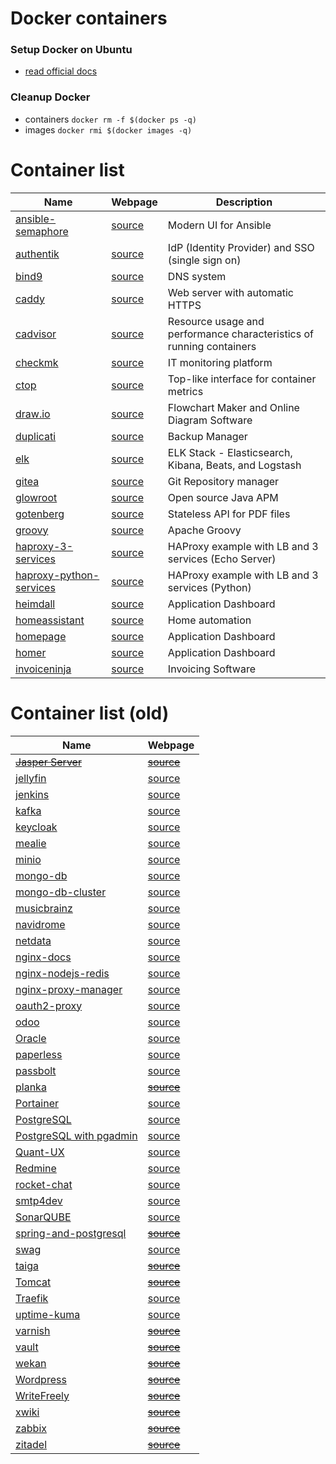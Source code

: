 # Docker containers

### Setup Docker on Ubuntu
- [read official docs](https://docs.docker.com/engine/install/ubuntu/) 

### Cleanup Docker
- containers `docker rm -f $(docker ps -q)`
- images `docker rmi $(docker images -q)`

# Container list

| Name  | Webpage | Description | 
| ------------- | ------------- | ------------- |
| [ansible-semaphore](ansiblesemaphore/docker-compose.yml)  | [source](https://www.ansible-semaphore.com/)  | Modern UI for Ansible |
| [authentik](authentik/docker-compose.yml)  | [source](https://wiki.opensourceisawesome.com/books/authentik/page/install-and-setup-authentik)  | IdP (Identity Provider) and SSO (single sign on) |
| [bind9](bind9/docker-compose.yml)  | [source](https://www.isc.org/bind/)  | DNS system |
| [caddy](caddy/README.md)  | [source](https://caddyserver.com/docs/quick-starts/reverse-proxy)  |  Web server with automatic HTTPS |
| [cadvisor](cadvisor/docker-compose.yaml)  | [source](https://github.com/google/cadvisor)  | Resource usage and performance characteristics of running containers |
| [checkmk](checkmk/README.md)  | [source](https://checkmk.com/) | IT monitoring platform |
| [ctop](ctop/README.md)  | [source](https://github.com/bcicen/ctop)  | Top-like interface for container metrics |
| [draw.io](draw-io/README.md)  | [source](https://hub.docker.com/r/jgraph/drawio)  | Flowchart Maker and Online Diagram Software |
| [duplicati](duplicati/docker-compose.yml)  | [source](https://shownotes.opensourceisawesome.com/duplicati/)  | Backup Manager |
| [elk](elk/README.md)  | [source](https://www.elastic.co/elastic-stack)  | ELK Stack - Elasticsearch, Kibana, Beats, and Logstash |
| [gitea](gitea/README.md)  | [source](https://docs.gitea.io/en-us/install-with-docker/)  | Git Repository manager |
| [glowroot](glowroot/README.md)  | [source](https://github.com/glowroot/glowroot/wiki)  | Open source Java APM |
| [gotenberg](gotenberg/README.md)  | [source](https://gotenberg.dev/docs/configuration)  | Stateless API for PDF files |
| [groovy](groovy/README.md)  | [source](https://hub.docker.com/_/groovy/)  | Apache Groovy |
| [haproxy-3-services](haproxy/3-services/docker-compose.yml)  | [source](https://www.haproxy.org/)  | HAProxy example with LB and 3 services (Echo Server) |
| [haproxy-python-services](haproxy/python-services/docker-compose.yml)  | [source](https://www.haproxy.org/)  | HAProxy example with LB and 3 services (Python) |
| [heimdall](heimdall/docker-compose.yaml)  | [source](https://github.com/linuxserver/Heimdall)  | Application Dashboard |
| [homeassistant](homeassistant/docker-compose.yaml)  | [source](https://www.home-assistant.io/)  | Home automation |
| [homepage](homepage/docker-compose.yml)  | [source](https://github.com/gethomepage/homepage)  | Application Dashboard |
| [homer](homer/docker-compose.yaml)  | [source](https://hub.docker.com/r/b4bz/homer)  | Application Dashboard |
| [invoiceninja](invoiceninja/README.md)  | [source](https://invoiceninja.com/)  | Invoicing Software |


# Container list (old)

| Name  | Webpage |
| ------------- | ------------- |
| ~~[Jasper Server](jasper-server/README.md)~~  | ~~[source](https://hub.docker.com/r/bitnami/jasperreports/)~~  |
| [jellyfin](jellyfin/README.md)  | [source](https://jellyfin.org/)  |
| [jenkins](jenkins/README.md)  | [source](https://www.jenkins.io/)  |
| [kafka](kafka/docker-compose-simple.yml)  | [source](https://kafka.apache.org/)  |
| [keycloak](keycloak/README.md)  | [source](https://www.keycloak.org/)  |
| [mealie](mealie/docker-compose.yml)  | [source](https://nightly.mealie.io/)  |
| [minio](minio/docker-compose.yml)  | [source](https://min.io/)  |
| [mongo-db](mongo/README.md)  | [source](https://www.mongodb.com/)  |
| [mongo-db-cluster](mongo-cluster/docker-compose.yml)  | [source](https://www.mongodb.com/)  |
| [musicbrainz](musicbrainz/docker-compose.yml)  | [source](https://musicbrainz.org/)  |
| [navidrome](navidrome/docker-compose.yml)  | [source](https://shownotes.opensourceisawesome.com/navidrome-music-streaming/)  |
| [netdata](netdata/README.md)  | [source](https://www.netdata.cloud/)  |
| [nginx-docs](nginx/README.md)  | [source](https://www.nginx.com/)  |
| [nginx-nodejs-redis](nginx-nodejs-redis/compose.yaml)  | [source](https://www.nginx.com/)  |
| [nginx-proxy-manager](nginx-proxy-manager/README.md)  | [source](https://www.nginx.com/)  |
| [oauth2-proxy](oauth2-proxy/docker-compose.yml)  | [source](https://github.com/oauth2-proxy/oauth2-proxy)  |
| [odoo](odoo/README.md)  | [source](https://hub.docker.com/_/odoo)  |
| [Oracle](oracle-versions/README.md)  | [source](https://github.com/diemobiliar/minimized-oraclexe-image)  |
| [paperless](paperless/docker-compose.yml)  | [source](https://docs.paperless-ngx.com/)  |
| [passbolt](passbolt/README.md)  | [source](https://www.passbolt.com/)  |
| [planka](planka/README.md)  | ~~[source](#)~~  |
| [Portainer](portainer/README.md)  | [source](https://docs.portainer.io/start/install/server/docker/linux)  |
| [PostgreSQL](postgresql/README.md)  | [source](https://hub.docker.com/_/postgres)  |
| [PostgreSQL with pgadmin](postgresql-pgadmin/README.md)  | [source](https://www.pgadmin.org/docs/pgadmin4/latest/container_deployment.html)  |
| [Quant-UX](quant-ux/README.md)  | [source](https://github.com/bmcgonag/quant-ux-docker/)  |
| [Redmine](redmine/README.md)  | [source](https://hub.docker.com/_/redmine)  |
| [rocket-chat](rocket-chat/README.md)  | [source](https://docs.rocket.chat/quick-start/deploying-rocket.chat/rapid-deployment-methods/docker-and-docker-compose)  |
| [smtp4dev](smtp4dev/README.md)  | [source](https://github.com/rnwood/smtp4dev/blob/master/docker-compose.yml)  |
| [SonarQUBE](sonar-qube/README.md)  | [source](https://www.sonarsource.com/products/sonarqube/)  |
| [spring-and-postgresql](spring-postgresql/README.md)  | ~~[source](#)~~  |
| [swag](swag/docker-compose.yaml)  | [source](https://docs.linuxserver.io/general/swag#swag)  |
| [taiga](taiga/README.md)  | ~~[source](#)~~  |
| [Tomcat](tomcat/README.md)  | ~~[source](#)~~  |
| [Traefik](traefik/README.md)  | [source](https://traefik.io/traefik/)  |
| [uptime-kuma](uptime-kuma/README.md)  | [source](https://github.com/louislam/uptime-kuma)  |
| [varnish](varnish/docker-compose.yml)  | ~~[source](#)~~  |
| [vault](vault/README.md)  | ~~[source](#)~~  |
| [wekan](wekan/README.md)  | ~~[source](#)~~  |
| [Wordpress](wordpress/README.md)  | ~~[source](#)~~  |
| [WriteFreely](write-freely/README.md) | ~~[source](#)~~  |
| [xwiki](xwiki/README.md) | ~~[source](#)~~  |
| [zabbix](zabbix/README.md) | ~~[source](#)~~  |
| [zitadel](zitadel/README.md) | ~~[source](#)~~  |
